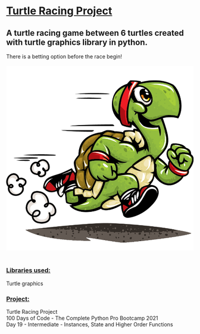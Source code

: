 # <u>**Turtle Racing Project**</u>

## A turtle racing game between 6 turtles created with turtle graphics library in python. <br /> 
There is a betting option before the race begin! <br /> <br />
![Turtles Racing](image.png) <br /> <br />
### <u>**Libraries used:**</u> <br />
Turtle graphics <br />
### <u>**Project:**</u> <br />
Turtle Racing Project<br />
100 Days of Code - The Complete Python Pro Bootcamp 2021 <br />
Day 19 - Intermediate - Instances, State and Higher Order Functions